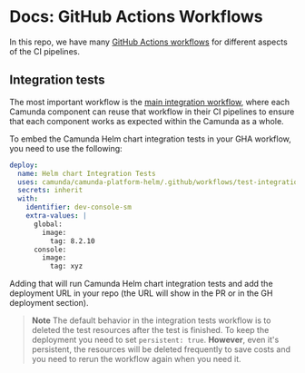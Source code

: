 # Docs: GitHub Actions Workflows

In this repo, we have many [GitHub Actions workflows](../.github/workflows) for different aspects
of the CI pipelines.

## Integration tests

The most important workflow is the [main integration workflow](../.github/workflows/test-integration-main.yaml),
where each Camunda component can reuse that workflow in their CI pipelines to ensure that
each component works as expected within the Camunda as a whole.

To embed the Camunda Helm chart integration tests in your GHA workflow, you need to use
the following:

```yaml
deploy:
  name: Helm chart Integration Tests
  uses: camunda/camunda-platform-helm/.github/workflows/test-integration-main.yaml@main
  secrets: inherit
  with:
    identifier: dev-console-sm
    extra-values: |
      global:
        image:
          tag: 8.2.10
      console:
        image:
          tag: xyz
```

Adding that will run Camunda Helm chart integration tests and add the deployment URL
in your repo (the URL will show in the PR or in the GH deployment section).

> **Note**
> The default behavior in the integration tests workflow is to deleted the test resources 
> after the test is finished. To keep the deployment you need to set `persistent: true`.
> **However**, even it's persistent, the resources will be deleted frequently to save costs
> and you need to rerun the workflow again when you need it.
